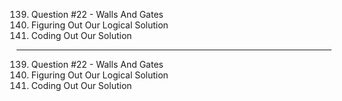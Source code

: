 139. Question #22 - Walls And Gates
140. Figuring Out Our Logical Solution
141. Coding Out Our Solution

---

139. Question #22 - Walls And Gates
140. Figuring Out Our Logical Solution
141. Coding Out Our Solution
